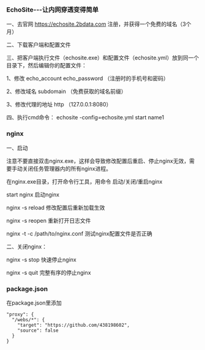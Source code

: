### EchoSite---让内网穿透变得简单

一、去官网 https://echosite.2bdata.com 注册，并获得一个免费的域名（3个月）

二、下载客户端和配置文件

三、把客户端执行文件（echosite.exe）和配置文件（echosite.yml）放到同一个目录下，然后编辑你的配置文件：

1、修改 echo_account echo_password （注册时的手机号和密码）

2、修改域名 subdomain （免费获取的域名前缀）

3、修改代理的地址 http （127.0.0.1:8080）

四、执行cmd命令： echosite -config=echosite.yml start name1


### nginx

一、启动

注意不要直接双击nginx.exe，这样会导致修改配置后重启、停止nginx无效，需要手动关闭任务管理器内的所有nginx进程。

在nginx.exe目录，打开命令行工具，用命令 启动/关闭/重启nginx

start nginx    启动nginx

nginx -s reload    修改配置后重新加载生效

nginx -s reopen    重新打开日志文件

nginx -t -c /path/to/nginx.conf   测试nginx配置文件是否正确

二、关闭nginx：

nginx -s stop    快速停止nginx

nginx -s quit    完整有序的停止nginx

### package.json

在package.json里添加

```
"proxy": {
  "/webs/*": {
    "target": "https://github.com/438198602",
    "source": false
  }
}
```
